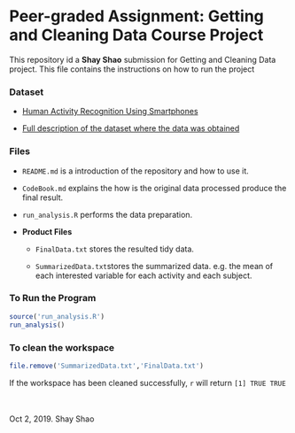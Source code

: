 Peer-graded Assignment: Getting and Cleaning Data Course Project
====

This repository id a **Shay Shao** submission for Getting and Cleaning Data project. This file contains the instructions on how to run the project

### Dataset
- [Human Activity Recognition Using Smartphones](
https://d396qusza40orc.cloudfront.net/getdata%2Fprojectfiles%2FUCI%20HAR%20Dataset.zip)

- [Full description of the dataset where the data was obtained](http://archive.ics.uci.edu/ml/datasets/Human+Activity+Recognition+Using+Smartphones)

### Files
- `README.md` is a introduction of the repository and how to use it.

- `CodeBook.md` explains the how is the original data processed  produce the final result.

- `run_analysis.R` performs the data preparation.

- **Product Files**
    - `FinalData.txt` stores the resulted tidy data.
    
    - `SummarizedData.txt`stores the summarized data. e.g. the mean of each interested variable for each activity and each subject.


### To Run the Program
```r
source('run_analysis.R')
run_analysis()
```

### To clean the workspace
```r
file.remove('SummarizedData.txt','FinalData.txt')
```
If the workspace has been cleaned successfully, `r` will return `[1] TRUE TRUE`

<br/><br/>
Oct 2, 2019.
Shay Shao